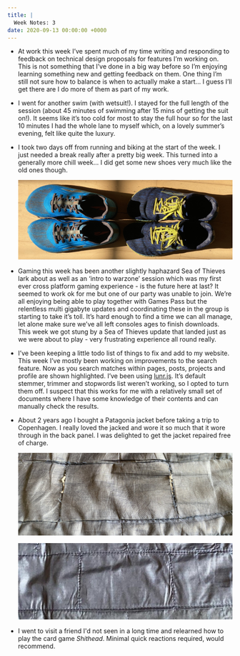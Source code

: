```yaml
---
title: |
  Week Notes: 3
date: 2020-09-13 00:00:00 +0000
---
```


- At work this week I’ve spent much of my time writing and responding to feedback on technical design proposals for features I’m working on. This is not something that I’ve done in a big way before so I’m enjoying learning something new and getting feedback on them. One thing I’m still not sure how to balance is when to actually make a start... I guess I’ll get there are I do more of them as part of my work.
- I went for another swim (with wetsuit!). I stayed for the full length of the session (about 45 minutes of swimming after 15 mins of getting the suit on!). It seems like it’s too cold for most to stay the full hour so for the last 10 minutes I had the whole lane to myself which, on a lovely summer’s evening, felt like quite the luxury.
- I took two days off from running and biking at the start of the week. I just needed a break really after a pretty big week. This turned into a generally more chill week... I did get some new shoes very much like the old ones though.

    ![IMG_4255.jpg](IMG_4255.jpg)

- Gaming this week has been another slightly haphazard Sea of Thieves lark about as well as an ‘intro to warzone’ session which was my first ever cross platform gaming experience - is the future here at last? It seemed to work ok for me but one of our party was unable to join. We’re all enjoying being able to play together with Games Pass but the relentless multi gigabyte updates and coordinating these in the group is starting to take it’s toll. It’s hard enough to find a time we can all manage, let alone make sure we’ve all left consoles ages to finish downloads. This week we got stung by a Sea of Thieves update that landed just as we were about to play - very frustrating experience all round really.
- I’ve been keeping a little todo list of things to fix and add to my website. This week I’ve mostly been working on improvements to the search feature. Now as you search matches within pages, posts, projects and profile are shown highlighted. I’ve been using [lunr.js](https://lunrjs.com/). It’s default stemmer, trimmer and stopwords list weren’t working, so I opted to turn them off. I suspect that this works for me with a relatively small set of documents where I have some knowledge of their contents and can manually check the results.
- About 2 years ago I bought a Patagonia jacket before taking a trip to Copenhagen. I really loved the jacked and wore it so much that it wore through in the back panel. I was delighted to get the jacket repaired free of charge.

    ![before.jpg](before.jpg)

    ![after.jpg](after.jpg)

- I went to visit a friend I'd not seen in a long time and relearned how to play the card game *Shithead*. Minimal quick reactions required, would recommend.
